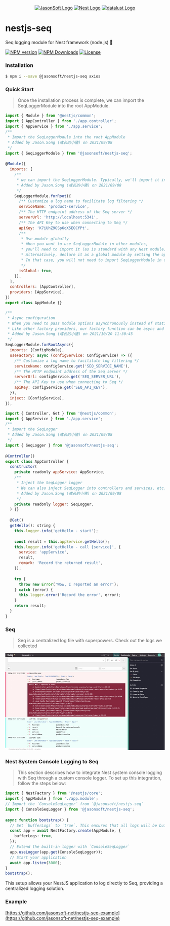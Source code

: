 <p align="center">
  <a href="https://github.com/jasonsoft/" target="blank"><img src="https://avatars.githubusercontent.com/u/90173752?s=200&v=4" width="120" alt="JasonSoft Logo" /></a>
  <a href="http://nestjs.com/" target="blank"><img src="https://avatars.githubusercontent.com/u/28507035?s=200&v=4" width="120" alt="Nest Logo" /></a>
  <a href="https://datalust.co/" target="blank"><img src="https://datalust.co/img/seq-logo-dark.svg" height="120"  alt="datalust Logo" /></a>
</p>

# nestjs-seq

Seq logging module for Nest framework (node.js) 🐷

[![NPM version][npm-img]][npm-url]
[![NPM Downloads][downloads-image]][npm-url]
[![License][license-img]][license-url]

### Installation

```bash
$ npm i --save @jasonsoft/nestjs-seq axios
```

### Quick Start

> Once the installation process is complete, we can import the SeqLoggerModule into the root AppModule.

```js
import { Module } from '@nestjs/common';
import { AppController } from './app.controller';
import { AppService } from './app.service';
/**
 * Import the SeqLoggerModule into the root AppModule
 * Added by Jason.Song (成长的小猪) on 2021/09/08
 */
import { SeqLoggerModule } from '@jasonsoft/nestjs-seq';

@Module({
  imports: [
    /**
     * we can import the SeqLoggerModule. Typically, we'll import it into the root AppModule and control its behavior using the .forRoot() static method.
     * Added by Jason.Song (成长的小猪) on 2021/09/08
     */
    SeqLoggerModule.forRoot({
      /** Customize a log name to facilitate log filtering */
      serviceName: 'product-service',
      /** The HTTP endpoint address of the Seq server */
      serverUrl: 'http://localhost:5341',
      /** The API Key to use when connecting to Seq */
      apiKey: 'K7iUhZ9OSp6oX5EOCfPt',
      /**
       * Use module globally
       * When you want to use SeqLoggerModule in other modules,
       * you'll need to import it (as is standard with any Nest module).
       * Alternatively, declare it as a global module by setting the options object's isGlobal property to true, as shown below.
       * In that case, you will not need to import SeqLoggerModule in other modules once it's been loaded in the root module
       */
      isGlobal: true,
    }),
  ],
  controllers: [AppController],
  providers: [AppService],
})
export class AppModule {}
```

```js
/**
 * Async configuration
 * When you need to pass module options asynchronously instead of statically, use the forRootAsync() method.
 * Like other factory providers, our factory function can be async and can inject dependencies through inject.
 * Added by Jason.Song (成长的小猪) on 2021/10/20 11:30:45
 */
SeqLoggerModule.forRootAsync({
  imports: [ConfigModule],
  useFactory: async (configService: ConfigService) => ({
    /** Customize a log name to facilitate log filtering */
    serviceName: configService.get('SEQ_SERVICE_NAME'),
    /** The HTTP endpoint address of the Seq server */
    serverUrl: configService.get('SEQ_SERVER_URL'),
    /** The API Key to use when connecting to Seq */
    apiKey: configService.get('SEQ_API_KEY'),
  }),
  inject: [ConfigService],
}),
```

```js
import { Controller, Get } from '@nestjs/common';
import { AppService } from './app.service';
/**
 * import the SeqLogger
 * Added by Jason.Song (成长的小猪) on 2021/09/08
 */
import { SeqLogger } from '@jasonsoft/nestjs-seq';

@Controller()
export class AppController {
  constructor(
    private readonly appService: AppService,
    /**
     * Inject the SeqLogger logger
     * We can also inject SeqLogger into controllers and services, etc.
     * Added by Jason.Song (成长的小猪) on 2021/09/08
     */
    private readonly logger: SeqLogger,
  ) {}

  @Get()
  getHello(): string {
    this.logger.info('getHello - start');

    const result = this.appService.getHello();
    this.logger.info('getHello - call {service}', {
      service: 'appService',
      result,
      remark: 'Record the returned result',
    });

    try {
      throw new Error('Wow, I reported an error');
    } catch (error) {
      this.logger.error('Record the error', error);
    }
    return result;
  }
}

```

### Seq

> Seq is a centralized log file with superpowers. Check out the logs we collected

![log rendering](rendering.jpg)

### Nest System Console Logging to Seq

> This section describes how to integrate Nest system console logging with Seq through a custom console logger. To set up this integration, follow the steps below:

```typescript
import { NestFactory } from '@nestjs/core';
import { AppModule } from './app.module';
// Import the `ConsoleSeqLogger` from `@jasonsoft/nestjs-seq`
import { ConsoleSeqLogger } from '@jasonsoft/nestjs-seq';

async function bootstrap() {
  // Set `bufferLogs` to `true`. This ensures that all logs will be buffered until the custom logger (`ConsoleSeqLogger`) is attached.
  const app = await NestFactory.create(AppModule, {
    bufferLogs: true,
  });
  // Extend the built-in logger with `ConsoleSeqLogger`
  app.useLogger(app.get(ConsoleSeqLogger));
  // Start your application
  await app.listen(3000);
}
bootstrap();
```

This setup allows your NestJS application to log directly to Seq, providing a centralized logging solution.

### Example

[https://github.com/jasonsoft-net/nestjs-seq-example](https://github.com/jasonsoft-net/nestjs-seq-example)

[npm-img]: https://img.shields.io/npm/v/@jasonsoft/nestjs-seq.svg?style=flat-square
[npm-url]: https://npmjs.org/package/@jasonsoft/nestjs-seq
[license-img]: https://img.shields.io/badge/license-MIT-green.svg?style=flat-square
[license-url]: LICENSE
[downloads-image]: https://img.shields.io/npm/dt/@jasonsoft/nestjs-seq.svg?style=flat-square
[project-icon]: https://avatars.githubusercontent.com/u/22167571?v=4

